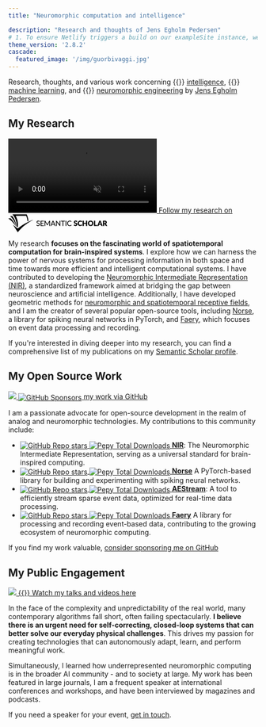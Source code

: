 ```yaml
---
title: "Neuromorphic computation and intelligence"

description: "Research and thoughts of Jens Egholm Pedersen"
# 1. To ensure Netlify triggers a build on our exampleSite instance, we need to change a file in the exampleSite directory.
theme_version: '2.8.2'
cascade:
  featured_image: '/img/guorbivaggi.jpg'
---
```


Research, thoughts, and various work concerning 
{{<ico vendor=bootstrap name=lightbulb-fill color=#ffc107 size=1.2em >}} [intelligence](https://en.wikipedia.org/wiki/Intelligence), 
{{<ico vendor=bootstrap name=robot size=1.2em >}} [machine learning](https://en.wikipedia.org/wiki/Machine_learning), and 
{{<ico vendor=bootstrap name=cpu-fill size=1.2em >}} [neuromorphic engineering](https://en.wikipedia.org/wiki/Neuromorphic_engineering) 
by [Jens Egholm Pedersen](about/).


<div class="flex flex-wrap mr2 items-start justify-around">

<div class="measure-wide flex-grow-1 pa2">

## My Research


<a href="https://www.semanticscholar.org/author/Jens-Egholm-Pedersen/2146807252" class="link black dim db w-100 pa2 br2 ba b--black-10 shadow-1">
  <video alt="Kayak peddler" class="db mb2 mw-100" loop autoplay muted>
    <source src="/vid/kayak.webm" type="video/webm">
    <source src="/vid/kayak.mp4" type="video/mp4">
  </video>
  <span class="db f6 pv2">Follow my research on
  <svg viewBox="0 0 552.2 100" style="max-width: 200px; vertical-align: middle;" aria-labelledby="s2-logo-full-title s2-logo-full-desc" role="img"><title id="s2-logo-full-title">Semantic Scholar</title><desc id="s2-logo-full-desc">Semantic Scholar's Logo</desc><g class="logo__wordmark"><path d="M174,40.5c-0.1,0.2-0.3,0.4-0.4,0.5c-0.1,0.1-0.3,0.2-0.6,0.2c-0.2,0-0.5-0.1-0.8-0.3 c-0.3-0.2-0.7-0.5-1.2-0.7c-0.5-0.3-1-0.5-1.7-0.7c-0.6-0.2-1.4-0.3-2.3-0.3c-0.8,0-1.6,0.1-2.2,0.3c-0.6,0.2-1.2,0.5-1.6,0.9 c-0.4,0.4-0.8,0.8-1,1.4c-0.2,0.5-0.3,1.1-0.3,1.7c0,0.8,0.2,1.4,0.6,1.9c0.4,0.5,0.9,0.9,1.6,1.3c0.6,0.4,1.4,0.7,2.2,0.9 c0.8,0.3,1.7,0.5,2.5,0.8c0.9,0.3,1.7,0.6,2.5,1c0.8,0.4,1.6,0.9,2.2,1.4c0.6,0.6,1.2,1.3,1.6,2.1c0.4,0.8,0.6,1.8,0.6,3 c0,1.3-0.2,2.5-0.7,3.6c-0.4,1.1-1.1,2.1-1.9,2.9c-0.8,0.8-1.9,1.5-3.1,2c-1.2,0.5-2.6,0.7-4.1,0.7c-0.9,0-1.8-0.1-2.7-0.3 c-0.9-0.2-1.7-0.4-2.5-0.8c-0.8-0.3-1.5-0.7-2.2-1.2c-0.7-0.5-1.3-1-1.8-1.6l1.2-2.1c0.1-0.2,0.3-0.3,0.4-0.4 c0.2-0.1,0.4-0.2,0.6-0.2c0.3,0,0.6,0.1,1,0.4c0.4,0.3,0.8,0.6,1.4,1s1.2,0.7,2,1c0.8,0.3,1.7,0.4,2.8,0.4c0.9,0,1.7-0.1,2.4-0.4 c0.7-0.2,1.3-0.6,1.8-1c0.5-0.4,0.8-1,1.1-1.6c0.3-0.6,0.4-1.3,0.4-2.1c0-0.8-0.2-1.5-0.6-2.1c-0.4-0.5-0.9-1-1.6-1.4 c-0.6-0.4-1.4-0.7-2.2-0.9c-0.8-0.3-1.7-0.5-2.5-0.8c-0.9-0.3-1.7-0.6-2.5-1c-0.8-0.4-1.6-0.8-2.2-1.4c-0.6-0.6-1.2-1.3-1.6-2.2 c-0.4-0.9-0.6-2-0.6-3.3c0-1,0.2-2,0.6-3c0.4-1,1-1.8,1.8-2.6c0.8-0.7,1.7-1.3,2.9-1.8c1.1-0.5,2.4-0.7,3.9-0.7 c1.6,0,3.1,0.3,4.5,0.8c1.4,0.5,2.5,1.3,3.6,2.2L174,40.5z"></path><path d="M198.2,61.2l0,3.5h-17.9V35.7h17.9v3.5h-13.6v9.2h11v3.4h-11v9.4H198.2z"></path><path d="M232.7,35.7v28.9H229V44.1c0-0.3,0-0.6,0-1s0-0.7,0.1-1.1l-9.6,17.7c-0.3,0.7-0.9,1-1.6,1h-0.6 c-0.7,0-1.2-0.3-1.5-1L206,42c0.1,0.8,0.1,1.5,0.1,2.1v20.6h-3.8V35.7h3.2c0.4,0,0.7,0,0.9,0.1s0.4,0.3,0.6,0.6l9.7,17.3 c0.2,0.3,0.4,0.7,0.5,1.1c0.2,0.4,0.3,0.8,0.5,1.2c0.3-0.8,0.6-1.6,1-2.3l9.5-17.3c0.2-0.3,0.4-0.5,0.6-0.6s0.5-0.1,0.9-0.1H232.7 z"></path><path d="M263.3,64.7H260c-0.4,0-0.7-0.1-0.9-0.3c-0.2-0.2-0.4-0.4-0.5-0.7l-2.6-6.7h-12.8l-2.6,6.7 c-0.1,0.3-0.3,0.5-0.5,0.7c-0.3,0.2-0.6,0.3-0.9,0.3h-3.3l11.5-28.9h4.3L263.3,64.7z M254.8,53.9l-4.3-11.2 c-0.3-0.8-0.6-1.7-0.9-2.9c-0.1,0.6-0.3,1.1-0.5,1.6c-0.2,0.5-0.3,0.9-0.5,1.3l-4.3,11.2H254.8z"></path><path d="M290.1,35.7v28.9h-2.2c-0.3,0-0.6-0.1-0.8-0.2c-0.2-0.1-0.4-0.3-0.7-0.6l-16.3-21.1c0,0.4,0.1,0.7,0.1,1.1 c0,0.4,0,0.7,0,1v19.8h-3.8V35.7h2.2c0.4,0,0.7,0,0.8,0.1c0.2,0.1,0.4,0.3,0.6,0.6l16.4,21.2c0-0.4-0.1-0.8-0.1-1.1 c0-0.4,0-0.7,0-1V35.7H290.1z"></path><path d="M316.2,39.3H307v25.3h-4.3V39.3h-9.2v-3.6h22.7V39.3z"></path><path d="M323.9,64.7h-4.3V35.7h4.3V64.7z"></path><path d="M350.8,58.5c0.2,0,0.4,0.1,0.6,0.3l1.7,1.9c-1.2,1.4-2.6,2.5-4.3,3.2c-1.7,0.8-3.7,1.1-6.1,1.1 c-2.1,0-4-0.4-5.7-1.1c-1.7-0.7-3.1-1.7-4.4-3c-1.2-1.3-2.1-2.9-2.8-4.7c-0.7-1.8-1-3.8-1-6c0-2.2,0.3-4.2,1-6 c0.7-1.8,1.7-3.4,2.9-4.7c1.2-1.3,2.7-2.3,4.5-3c1.7-0.7,3.7-1.1,5.8-1.1c2.1,0,3.9,0.3,5.5,1c1.6,0.7,3,1.6,4.2,2.7l-1.4,2 c-0.1,0.1-0.2,0.3-0.4,0.4c-0.1,0.1-0.3,0.1-0.6,0.1c-0.3,0-0.6-0.1-0.9-0.4c-0.3-0.3-0.8-0.5-1.4-0.9c-0.6-0.3-1.2-0.6-2.1-0.9 c-0.8-0.3-1.8-0.4-3.1-0.4c-1.4,0-2.8,0.3-3.9,0.8c-1.2,0.5-2.2,1.2-3.1,2.2c-0.9,0.9-1.5,2.1-2,3.5c-0.5,1.4-0.7,2.9-0.7,4.7 c0,1.8,0.2,3.3,0.7,4.7c0.5,1.4,1.2,2.5,2.1,3.5c0.9,1,1.9,1.7,3.1,2.2c1.2,0.5,2.5,0.7,3.8,0.7c0.8,0,1.6-0.1,2.2-0.2 c0.7-0.1,1.3-0.3,1.8-0.5c0.6-0.2,1.1-0.5,1.6-0.8c0.5-0.3,1-0.7,1.5-1.1c0.1-0.1,0.2-0.2,0.3-0.2 C350.5,58.5,350.6,58.5,350.8,58.5z"></path><path d="M383.2,41.3c-0.2,0.3-0.4,0.6-0.6,0.7c-0.2,0.2-0.5,0.2-0.9,0.2c-0.3,0-0.6-0.1-1-0.3 c-0.4-0.2-0.8-0.4-1.2-0.7c-0.5-0.2-1-0.5-1.5-0.7c-0.6-0.2-1.2-0.3-2-0.3c-1.3,0-2.2,0.3-2.9,0.8c-0.6,0.5-0.9,1.3-0.9,2.2 c0,0.6,0.2,1.1,0.6,1.5c0.4,0.4,0.9,0.7,1.5,1c0.6,0.3,1.3,0.5,2.1,0.8c0.8,0.2,1.6,0.5,2.4,0.8c0.8,0.3,1.6,0.6,2.4,1 c0.8,0.4,1.5,0.9,2.1,1.5c0.6,0.6,1.1,1.3,1.5,2.2c0.4,0.9,0.6,1.9,0.6,3.1c0,1.4-0.2,2.6-0.7,3.8c-0.5,1.2-1.2,2.2-2,3.1 c-0.9,0.9-2,1.6-3.3,2.1c-1.3,0.5-2.8,0.8-4.5,0.8c-0.9,0-1.8-0.1-2.8-0.3c-0.9-0.2-1.9-0.5-2.7-0.8c-0.9-0.3-1.7-0.7-2.5-1.2 c-0.8-0.5-1.5-1-2-1.6l2-3.2c0.2-0.2,0.4-0.4,0.6-0.6c0.3-0.2,0.5-0.2,0.9-0.2c0.4,0,0.8,0.1,1.2,0.4c0.4,0.3,0.9,0.5,1.4,0.8 c0.5,0.3,1.1,0.6,1.8,0.8c0.7,0.3,1.5,0.4,2.4,0.4c1.2,0,2.2-0.3,2.9-0.8c0.7-0.5,1-1.4,1-2.6c0-0.7-0.2-1.2-0.6-1.7 c-0.4-0.4-0.9-0.8-1.5-1.1s-1.3-0.5-2.1-0.7c-0.8-0.2-1.6-0.5-2.4-0.7c-0.8-0.3-1.6-0.6-2.4-1c-0.8-0.4-1.5-0.9-2.1-1.5 c-0.6-0.6-1.1-1.4-1.5-2.3c-0.4-0.9-0.6-2.1-0.6-3.5c0-1.1,0.2-2.2,0.7-3.2c0.4-1,1.1-2,2-2.8c0.9-0.8,1.9-1.5,3.2-2 c1.2-0.5,2.7-0.7,4.3-0.7c0.9,0,1.8,0.1,2.6,0.2c0.9,0.1,1.7,0.3,2.4,0.6c0.8,0.3,1.5,0.6,2.1,1c0.7,0.4,1.3,0.8,1.8,1.3 L383.2,41.3z"></path><path d="M408.6,57.1c0.2,0,0.3,0,0.5,0.1c0.2,0.1,0.3,0.2,0.5,0.3l2.7,2.8c-1.2,1.5-2.7,2.7-4.4,3.5 c-1.8,0.8-3.9,1.2-6.3,1.2c-2.2,0-4.2-0.4-6-1.1c-1.8-0.8-3.3-1.8-4.5-3.1c-1.2-1.3-2.2-2.9-2.8-4.8c-0.7-1.8-1-3.8-1-6 c0-2.2,0.4-4.2,1.1-6c0.7-1.8,1.7-3.4,3-4.7c1.3-1.3,2.8-2.4,4.6-3.1c1.8-0.7,3.8-1.1,5.9-1.1c1.1,0,2.1,0.1,3.1,0.3 c1,0.2,1.9,0.5,2.7,0.8c0.8,0.3,1.6,0.8,2.3,1.2c0.7,0.5,1.3,1,1.9,1.6l-2.3,3.1c-0.1,0.2-0.3,0.4-0.5,0.5 c-0.2,0.2-0.5,0.2-0.8,0.2c-0.2,0-0.5-0.1-0.7-0.2c-0.2-0.1-0.4-0.2-0.7-0.4c-0.2-0.2-0.5-0.3-0.8-0.5c-0.3-0.2-0.6-0.3-1-0.5 c-0.4-0.2-0.9-0.3-1.4-0.4c-0.5-0.1-1.2-0.2-1.9-0.2c-1.1,0-2.2,0.2-3.1,0.6c-0.9,0.4-1.7,1-2.4,1.8c-0.7,0.8-1.2,1.8-1.6,2.9 c-0.4,1.2-0.6,2.5-0.6,4c0,1.5,0.2,2.8,0.6,4c0.4,1.2,1,2.2,1.7,3c0.7,0.8,1.5,1.4,2.5,1.8c0.9,0.4,1.9,0.6,3,0.6 c0.6,0,1.2,0,1.7-0.1c0.5-0.1,1-0.2,1.4-0.3c0.4-0.1,0.9-0.3,1.2-0.6c0.4-0.2,0.8-0.5,1.2-0.9c0.2-0.1,0.3-0.2,0.5-0.3 C408.2,57.1,408.4,57.1,408.6,57.1z"></path><path d="M440.2,35.3v29.4h-6.9V52.3h-11.9v12.4h-6.9V35.3h6.9v12.3h11.9V35.3H440.2z"></path><path d="M474.3,50c0,2.1-0.4,4.1-1.1,5.9c-0.7,1.8-1.8,3.4-3.1,4.8c-1.3,1.3-2.9,2.4-4.8,3.2c-1.9,0.8-4,1.1-6.2,1.1 c-2.3,0-4.4-0.4-6.2-1.1s-3.5-1.8-4.8-3.2c-1.3-1.4-2.4-2.9-3.1-4.8c-0.7-1.8-1.1-3.8-1.1-5.9c0-2.1,0.4-4.1,1.1-5.9 c0.7-1.8,1.8-3.4,3.1-4.8c1.3-1.3,2.9-2.4,4.8-3.2s4-1.1,6.2-1.1c2.3,0,4.4,0.4,6.2,1.2c1.9,0.8,3.5,1.8,4.8,3.2 c1.3,1.3,2.4,2.9,3.1,4.8C474,45.9,474.3,47.9,474.3,50z M467.4,50c0-1.5-0.2-2.8-0.6-3.9c-0.4-1.2-0.9-2.1-1.6-3 c-0.7-0.8-1.6-1.4-2.6-1.9c-1-0.4-2.2-0.6-3.5-0.6c-1.3,0-2.5,0.2-3.5,0.6c-1,0.4-1.9,1-2.6,1.9c-0.7,0.8-1.2,1.8-1.6,3 s-0.6,2.5-0.6,3.9c0,1.5,0.2,2.8,0.6,3.9s0.9,2.1,1.6,3c0.7,0.8,1.6,1.4,2.6,1.8c1,0.4,2.2,0.6,3.5,0.6c1.3,0,2.5-0.2,3.5-0.6 c1-0.4,1.9-1,2.6-1.8c0.7-0.8,1.2-1.8,1.6-3C467.2,52.8,467.4,51.5,467.4,50z"></path><path d="M495.7,59.2v5.4H478V35.3h6.8v23.9H495.7z"></path><path d="M526.3,64.7H521c-0.6,0-1.1-0.1-1.4-0.4c-0.4-0.3-0.6-0.6-0.8-1.1l-1.7-5.1h-11.2l-1.7,5.1 c-0.1,0.4-0.4,0.7-0.8,1c-0.4,0.3-0.9,0.5-1.4,0.5h-5.3l11.4-29.4h7L526.3,64.7z M515.5,53.5l-2.7-8c-0.2-0.5-0.4-1.1-0.6-1.8 c-0.2-0.7-0.5-1.4-0.7-2.2c-0.2,0.8-0.4,1.6-0.6,2.3c-0.2,0.7-0.4,1.3-0.6,1.8l-2.7,8H515.5z"></path><path d="M552.2,64.7h-6.2c-1.1,0-2-0.4-2.5-1.3l-4.9-8.5c-0.2-0.4-0.5-0.6-0.8-0.8c-0.3-0.2-0.7-0.3-1.2-0.3H535v10.9 h-6.8V35.3h9.6c2.1,0,3.9,0.2,5.4,0.7c1.5,0.4,2.7,1,3.7,1.8s1.6,1.7,2.1,2.8c0.4,1.1,0.6,2.2,0.6,3.5c0,1-0.1,1.9-0.4,2.7 c-0.3,0.8-0.6,1.6-1.1,2.3c-0.5,0.7-1.1,1.4-1.8,1.9c-0.7,0.6-1.6,1-2.5,1.4c0.4,0.2,0.9,0.5,1.2,0.9c0.4,0.3,0.7,0.7,1,1.2 L552.2,64.7z M537.8,49.1c0.9,0,1.7-0.1,2.4-0.4c0.7-0.2,1.2-0.6,1.6-1c0.4-0.4,0.7-0.9,0.9-1.5c0.2-0.6,0.3-1.2,0.3-1.8 c0-1.3-0.4-2.3-1.3-3c-0.8-0.7-2.1-1.1-3.9-1.1H535v8.7H537.8z"></path></g><g class="logo__mark"><path class="logo__checkmark" d="M138.7,30.4c-4.9,3.1-8.3,4.8-12.4,7.2c-24,14.5-47.1,30.6-65,51.9L52.7,100L26.3,58 c5.9,4.7,20.6,17.9,26.6,20.8l19.4-14.6C85.8,54.7,124,34,138.7,30.4z"></path><path class="logo__paper-one" d="M46.5,68.5c2,1.6,4,3.1,5.6,4.3c4.4-21.2,0.7-44-10.9-63.8c19.5-0.3,38.9-0.5,58.4-0.8 c4.4,9.7,6.9,20,7.5,30.6c1.7-0.9,3.4-1.7,5.1-2.5c-0.6-10.8-3.7-22.6-9.6-36.2C76,0,49.5,0,22.9,0C40.2,20.5,48.1,45.3,46.5,68.5 z"></path><path class="logo__paper-two" d="M42.9,65.7c0.5,0.5,1.1,0.9,1.6,1.3c-0.8-19.7-8.2-39.8-22.1-57.1c-4.1,0-8.3,0-12.4,0 C27.9,26.4,38.8,46.3,42.9,65.7z"></path><path class="logo__paper-three" d="M38.6,61.9c0.6,0.5,1.2,1,1.9,1.6c-5.2-14.6-14.4-29-27.4-41.6c-4.4,0-8.7,0-13.1,0 C16.7,33.9,29.6,47.8,38.6,61.9z"></path></g></svg>
  </span>
</a>

My research **focuses on the fascinating world of spatiotemporal computation for brain-inspired systems**.
I explore how we can harness the power of nervous systems for processing information in both space and time towards more efficient and intelligent computational systems.
I have contributed to developing the [Neuromorphic Intermediate Representation (NIR)](https://neuroir.org), a standardized framework aimed at bridging the gap between neuroscience and artificial intelligence.
Additionally, I have developed geometric methods for [neuromorphic and spatiotemporal receptive fields](https://arxiv.org/abs/2405.00318), and I am the creator of several popular open-source tools, including [Norse](https://github.com/norse/norse), a library for spiking neural networks in PyTorch, and [Faery](https://github.com/aestream/faery), which focuses on event data processing and recording.

If you're interested in diving deeper into my research, you can find a comprehensive list of my publications on my [Semantic Scholar profile](https://www.semanticscholar.org/author/Jens-Egholm-Pedersen/2146807252).

</div>

<div class="measure-wide flex-grow-1 pa2">

## My Open Source Work

<a href="https://github.com/sponsors/Jegp" class="link black dim db w-100 pa2 br2 ba b--black-10 shadow-1">
  <img src="/img/sponsor_projects.jpg" />
  <span class="db f6 pv2"><img src="https://img.shields.io/static/v1?label=Sponsor&message=%E2%9D%A4&logo=GitHub&color=%23fe8e86" alt="GitHub Sponsors" style="vertical-align: middle;"> my work via GitHub
  </span>
</a>

I am a passionate advocate for open-source development in the realm of analog and neuromorphic technologies. My contributions to this community include:

<ul class="tl">
<li>
<a href="https://neuroir.org">
<img alt="GitHub Repo stars" src="https://img.shields.io/github/stars/neuromorphs/nir?style=flat-square" style="vertical-align: middle;">
<img alt="Pepy Total Downloads" src="https://img.shields.io/pepy/dt/nir?style=flat-square" style="vertical-align: middle;">
<b>NIR</b></a>: The Neuromorphic Intermediate Representation, serving as a universal standard for brain-inspired computing.
</li><li>
<a href="https://norse.github.io/norse">
<img alt="GitHub Repo stars" src="https://img.shields.io/github/stars/norse/norse?style=flat-square" style="vertical-align: middle;">
<img alt="Pepy Total Downloads" src="https://img.shields.io/pepy/dt/norse?style=flat-square" style="vertical-align: middle;">
<b>Norse</b></a> A PyTorch-based library for building and experimenting with spiking neural networks.
</li><li>
<a href="https://aestream.github.io/aestream">
<img alt="GitHub Repo stars" src="https://img.shields.io/github/stars/aestream/aestream?style=flat-square" style="vertical-align: middle;">
<img alt="Pepy Total Downloads" src="https://img.shields.io/pepy/dt/aestream?style=flat-square" style="vertical-align: middle;">
<b>AEStream</b></a>: A tool to efficiently stream sparse event data, optimized for real-time data processing.
</li><li>
<a href="https://github.com/aestream/faery">
<img alt="GitHub Repo stars" src="https://img.shields.io/github/stars/aestream/faery?style=flat-square" style="vertical-align: middle;">
<img alt="Pepy Total Downloads" src="https://img.shields.io/pepy/dt/faery?style=flat-square" style="vertical-align: middle;">
<b>Faery</b></a> A library for processing and recording event-based data, contributing to the growing ecosystem of neuromorphic computing.
</li>
</ul>

If you find my work valuable, <a href="https://github.com/sponsors/jegp">consider sponsoring me on GitHub</a>

</div>


<div class="measure-wide flex-grow-1 pa2">

## My Public Engagement

<a href="posts/talks/" class="link black dim db w-100 pa2 br2 ba b--black-10 shadow-1">
  <img src="/img/jens_stage.png" />
  <span class="db f6 pv2">{{<ico vendor=bootstrap name=play-btn size=1.2em >}} Watch my talks and videos here </span>
</a>

In the face of the complexity and unpredictability of the real world, many contemporary algorithms fall short, often failing spectacularly. 
**I believe there is an urgent need for self-correcting, closed-loop systems that can better solve our everyday physical challenges**.
This drives my passion for creating technologies that can autonomously adapt, learn, and perform meaningful work.

Simultaneously, I learned how underrepresented neuromorphic computing is in the broader AI community - and to society at large.
My work has been featured in large journals, I am a frequent speaker at international conferences and workshops, and have been interviewed by magazines and podcasts.

If you need a speaker for your event, [get in touch](posts/talks/).

</div>

</div>